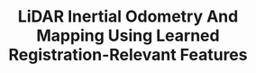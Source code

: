 ---
title: "LiDAR Inertial Odometry And Mapping Using Learned Registration-Relevant Features"
authors: "Zihao Dong, Jeff Pflueger, Leonard Jung, David Thorne, Philip R. Osteen, Christa S. Robison, Brett T. Lopez, Michael Everett"
venue: "IEEE International Conference on Robotics and Automation (ICRA)"
year: "2024"
status: "in review"
arxiv: "https://arxiv.org/abs/2410.02961"
official_link: ""
doi: ""
volume: ""
number: ""
pages: ""
publisher: ""
month: "12"
address: ""
type: "conference"
school: ""
awards: ""
notes: ""
include_on_website: true
image: "dong24_dfliom.png"
links_to_code: "https://github.com/neu-autonomy/FeatureLIOM"
links_to_video: ""
collection: publications
permalink: /publication/2024-12-Dong25_ICRA.html
---